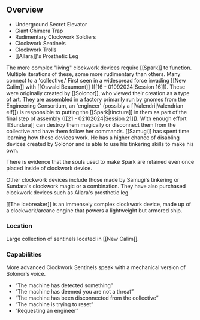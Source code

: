 ## Overview
- Underground Secret Elevator
- Giant Chimera Trap
- Rudimentary Clockwork Soldiers
- Clockwork Sentinels 
- Clockwork Trolls
- [[Allara]]'s Prosthetic Leg

The more complex "living" clockwork devices require [[Spark]] to function. Multiple iterations of these, some more rudimentary than others. Many connect to a 'collective.' First seen in a widespread force invading [[New Calim]] with [[Oswald Beaumont]] ([[16 - 01092024|Session 16]]). These were originally created by [[Solonor]], who viewed their creation as a type of art. They are assembled in a factory primarily run by gnomes from the Engineering Consortium, an 'engineer' (possibly a [[Valendri|Valendrian elf]]) is responsible to putting the [[Spark|tincture]] in them as part of the final step of assembly ([[21 - 02102024|Session 21]]). With enough effort [[Sundara]] can destroy them magically or disconnect them from the collective and have them follow her commands. [[Samugi]] has spent time learning how these devices work. He has a higher chance of disabling devices created by Solonor and is able to use his tinkering skills to make his own. 

There is evidence that the souls used to make Spark are retained even once placed inside of clockwork device.

Other clockwork devices include those made by Samugi's tinkering or Sundara's clockwork magic or a combination. They have also purchased clockwork devices such as Allara's prosthetic leg.

[[The Icebreaker]] is an immensely complex clockwork device, made up of a clockwork/arcane engine that powers a lightweight but armored ship.

### Location
Large collection of sentinels located in [[New Calim]].

### Capabilities
More advanced Clockwork Sentinels speak with a mechanical version of Solonor’s voice. 
- “The machine has detected something”
- “The machine has deemed you are not a threat”
- “The machine has been disconnected from the collective”
- “The machine is trying to reset”
- “Requesting an engineer”

